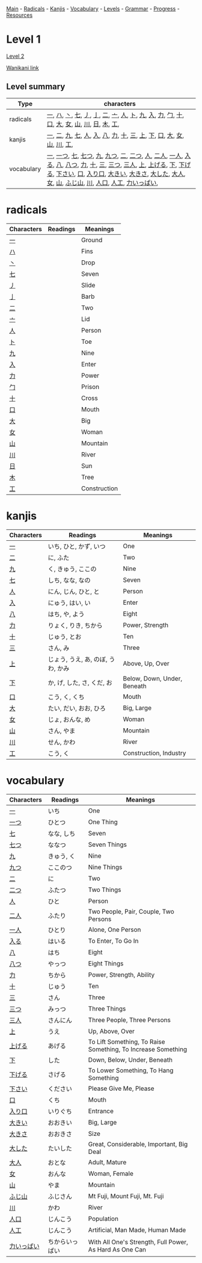 
[Main](../README.md) -
[Radicals](../radicals.md) -
[Kanjis](../kanjis.md) -
[Vocabulary](../vocabulary.md) -
[Levels](../levels.md) -
[Grammar](../grammar.md) - 
[Progress](../progress.md) -
[Resources](../resources.md)
# Level 1

[Level 2](wk_level2.md)

[Wanikani link](https://www.wanikani.com/level/1)


## Level summary

| Type | characters |
| --- | --- |
| radicals | [一](../radicals/一.md), [ハ](../radicals/ハ.md), [丶](../radicals/丶.md), [七](../radicals/七.md), [丿](../radicals/丿.md), [亅](../radicals/亅.md), [二](../radicals/二.md), [亠](../radicals/亠.md), [人](../radicals/人.md), [ト](../radicals/ト.md), [九](../radicals/九.md), [入](../radicals/入.md), [力](../radicals/力.md), [勹](../radicals/勹.md), [十](../radicals/十.md), [口](../radicals/口.md), [大](../radicals/大.md), [女](../radicals/女.md), [山](../radicals/山.md), [川](../radicals/川.md), [日](../radicals/日.md), [木](../radicals/木.md), [工](../radicals/工.md),  |
| kanjis | [一](../kanjis/一.md), [二](../kanjis/二.md), [九](../kanjis/九.md), [七](../kanjis/七.md), [人](../kanjis/人.md), [入](../kanjis/入.md), [八](../kanjis/八.md), [力](../kanjis/力.md), [十](../kanjis/十.md), [三](../kanjis/三.md), [上](../kanjis/上.md), [下](../kanjis/下.md), [口](../kanjis/口.md), [大](../kanjis/大.md), [女](../kanjis/女.md), [山](../kanjis/山.md), [川](../kanjis/川.md), [工](../kanjis/工.md),  |
| vocabulary | [一](../vocabulary/一.md), [一つ](../vocabulary/一つ.md), [七](../vocabulary/七.md), [七つ](../vocabulary/七つ.md), [九](../vocabulary/九.md), [九つ](../vocabulary/九つ.md), [二](../vocabulary/二.md), [二つ](../vocabulary/二つ.md), [人](../vocabulary/人.md), [二人](../vocabulary/二人.md), [一人](../vocabulary/一人.md), [入る](../vocabulary/入る.md), [八](../vocabulary/八.md), [八つ](../vocabulary/八つ.md), [力](../vocabulary/力.md), [十](../vocabulary/十.md), [三](../vocabulary/三.md), [三つ](../vocabulary/三つ.md), [三人](../vocabulary/三人.md), [上](../vocabulary/上.md), [上げる](../vocabulary/上げる.md), [下](../vocabulary/下.md), [下げる](../vocabulary/下げる.md), [下さい](../vocabulary/下さい.md), [口](../vocabulary/口.md), [入り口](../vocabulary/入り口.md), [大きい](../vocabulary/大きい.md), [大きさ](../vocabulary/大きさ.md), [大した](../vocabulary/大した.md), [大人](../vocabulary/大人.md), [女](../vocabulary/女.md), [山](../vocabulary/山.md), [ふじ山](../vocabulary/ふじ山.md), [川](../vocabulary/川.md), [人口](../vocabulary/人口.md), [人工](../vocabulary/人工.md), [力いっぱい](../vocabulary/力いっぱい.md),  |




# radicals

| Characters | Readings | Meanings |
| --- | --- | --- |
| [一](../radicals/一.md) |  | Ground |
| [ハ](../radicals/ハ.md) |  | Fins |
| [丶](../radicals/丶.md) |  | Drop |
| [七](../radicals/七.md) |  | Seven |
| [丿](../radicals/丿.md) |  | Slide |
| [亅](../radicals/亅.md) |  | Barb |
| [二](../radicals/二.md) |  | Two |
| [亠](../radicals/亠.md) |  | Lid |
| [人](../radicals/人.md) |  | Person |
| [ト](../radicals/ト.md) |  | Toe |
| [九](../radicals/九.md) |  | Nine |
| [入](../radicals/入.md) |  | Enter |
| [力](../radicals/力.md) |  | Power |
| [勹](../radicals/勹.md) |  | Prison |
| [十](../radicals/十.md) |  | Cross |
| [口](../radicals/口.md) |  | Mouth |
| [大](../radicals/大.md) |  | Big |
| [女](../radicals/女.md) |  | Woman |
| [山](../radicals/山.md) |  | Mountain |
| [川](../radicals/川.md) |  | River |
| [日](../radicals/日.md) |  | Sun |
| [木](../radicals/木.md) |  | Tree |
| [工](../radicals/工.md) |  | Construction |


# kanjis

| Characters | Readings | Meanings |
| --- | --- | --- |
| [一](../kanjis/一.md) | いち, ひと, かず, いつ | One |
| [二](../kanjis/二.md) | に, ふた | Two |
| [九](../kanjis/九.md) | く, きゅう, ここの | Nine |
| [七](../kanjis/七.md) | しち, なな, なの | Seven |
| [人](../kanjis/人.md) | にん, じん, ひと, と | Person |
| [入](../kanjis/入.md) | にゅう, はい, い | Enter |
| [八](../kanjis/八.md) | はち, や, よう | Eight |
| [力](../kanjis/力.md) | りょく, りき, ちから | Power, Strength |
| [十](../kanjis/十.md) | じゅう, とお | Ten |
| [三](../kanjis/三.md) | さん, み | Three |
| [上](../kanjis/上.md) | じょう, うえ, あ, のぼ, うわ, かみ | Above, Up, Over |
| [下](../kanjis/下.md) | か, げ, した, さ, くだ, お | Below, Down, Under, Beneath |
| [口](../kanjis/口.md) | こう, く, くち | Mouth |
| [大](../kanjis/大.md) | たい, だい, おお, ひろ | Big, Large |
| [女](../kanjis/女.md) | じょ, おんな, め | Woman |
| [山](../kanjis/山.md) | さん, やま | Mountain |
| [川](../kanjis/川.md) | せん, かわ | River |
| [工](../kanjis/工.md) | こう, く | Construction, Industry |


# vocabulary

| Characters | Readings | Meanings |
| --- | --- | --- |
| [一](../vocabulary/一.md) | いち | One |
| [一つ](../vocabulary/一つ.md) | ひとつ | One Thing |
| [七](../vocabulary/七.md) | なな, しち | Seven |
| [七つ](../vocabulary/七つ.md) | ななつ | Seven Things |
| [九](../vocabulary/九.md) | きゅう, く | Nine |
| [九つ](../vocabulary/九つ.md) | ここのつ | Nine Things |
| [二](../vocabulary/二.md) | に | Two |
| [二つ](../vocabulary/二つ.md) | ふたつ | Two Things |
| [人](../vocabulary/人.md) | ひと | Person |
| [二人](../vocabulary/二人.md) | ふたり | Two People, Pair, Couple, Two Persons |
| [一人](../vocabulary/一人.md) | ひとり | Alone, One Person |
| [入る](../vocabulary/入る.md) | はいる | To Enter, To Go In |
| [八](../vocabulary/八.md) | はち | Eight |
| [八つ](../vocabulary/八つ.md) | やっつ | Eight Things |
| [力](../vocabulary/力.md) | ちから | Power, Strength, Ability |
| [十](../vocabulary/十.md) | じゅう | Ten |
| [三](../vocabulary/三.md) | さん | Three |
| [三つ](../vocabulary/三つ.md) | みっつ | Three Things |
| [三人](../vocabulary/三人.md) | さんにん | Three People, Three Persons |
| [上](../vocabulary/上.md) | うえ | Up, Above, Over |
| [上げる](../vocabulary/上げる.md) | あげる | To Lift Something, To Raise Something, To Increase Something |
| [下](../vocabulary/下.md) | した | Down, Below, Under, Beneath |
| [下げる](../vocabulary/下げる.md) | さげる | To Lower Something, To Hang Something |
| [下さい](../vocabulary/下さい.md) | ください | Please Give Me, Please |
| [口](../vocabulary/口.md) | くち | Mouth |
| [入り口](../vocabulary/入り口.md) | いりぐち | Entrance |
| [大きい](../vocabulary/大きい.md) | おおきい | Big, Large |
| [大きさ](../vocabulary/大きさ.md) | おおきさ | Size |
| [大した](../vocabulary/大した.md) | たいした | Great, Considerable, Important, Big Deal |
| [大人](../vocabulary/大人.md) | おとな | Adult, Mature |
| [女](../vocabulary/女.md) | おんな | Woman, Female |
| [山](../vocabulary/山.md) | やま | Mountain |
| [ふじ山](../vocabulary/ふじ山.md) | ふじさん | Mt Fuji, Mount Fuji, Mt. Fuji |
| [川](../vocabulary/川.md) | かわ | River |
| [人口](../vocabulary/人口.md) | じんこう | Population |
| [人工](../vocabulary/人工.md) | じんこう | Artificial, Man Made, Human Made |
| [力いっぱい](../vocabulary/力いっぱい.md) | ちからいっぱい | With All One's Strength, Full Power, As Hard As One Can |

